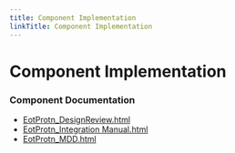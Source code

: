```yaml
---
title: Component Implementation
linkTitle: Component Implementation
---
```


# Component Implementation
### Component Documentation

- [EotProtn_DesignReview.html](doc/EotProtn_DesignReview.html)
- [EotProtn_Integration Manual.html](doc/EotProtn_Integration%20Manual.html)
- [EotProtn_MDD.html](doc/EotProtn_MDD.html)

